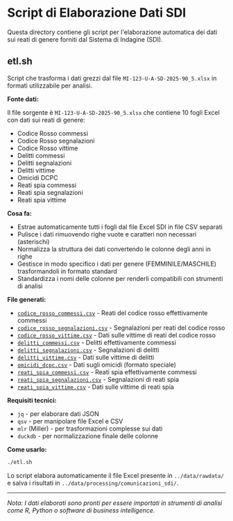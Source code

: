 # Script di Elaborazione Dati SDI

Questa directory contiene gli script per l'elaborazione automatica dei dati sui reati di genere forniti dal Sistema di Indagine (SDI).

## etl.sh

Script che trasforma i dati grezzi dal file `MI-123-U-A-SD-2025-90_5.xlsx` in formati utilizzabile per analisi.

**Fonte dati:**

Il file sorgente è `MI-123-U-A-SD-2025-90_5.xlsx` che contiene 10 fogli Excel con dati sui reati di genere:

- Codice Rosso commessi
- Codice Rosso segnalazioni
- Codice Rosso vittime
- Delitti commessi
- Delitti segnalazioni
- Delitti vittime
- Omicidi DCPC
- Reati spia commessi
- Reati spia segnalazioni
- Reati spia vittime

**Cosa fa:**

- Estrae automaticamente tutti i fogli dal file Excel SDI in file CSV separati
- Pulisce i dati rimuovendo righe vuote e caratteri non necessari (asterischi)
- Normalizza la struttura dei dati convertendo le colonne degli anni in righe
- Gestisce in modo specifico i dati per genere (FEMMINILE/MASCHILE) trasformandoli in formato standard
- Standardizza i nomi delle colonne per renderli compatibili con strumenti di analisi

**File generati:**

- [`codice_rosso_commessi.csv`](../data/processing/comunicazioni_sdi/codice_rosso_commessi.csv) - Reati del codice rosso effettivamente commessi
- [`codice_rosso_segnalazioni.csv`](../data/processing/comunicazioni_sdi/codice_rosso_segnalazioni.csv) - Segnalazioni per reati del codice rosso
- [`codice_rosso_vittime.csv`](../data/processing/comunicazioni_sdi/codice_rosso_vittime.csv) - Dati sulle vittime di reati del codice rosso
- [`delitti_commessi.csv`](../data/processing/comunicazioni_sdi/delitti_commessi.csv) - Delitti effettivamente commessi
- [`delitti_segnalazioni.csv`](../data/processing/comunicazioni_sdi/delitti_segnalazioni.csv) - Segnalazioni di delitti
- [`delitti_vittime.csv`](../data/processing/comunicazioni_sdi/delitti_vittime.csv) - Dati sulle vittime di delitti
- [`omicidi_dcpc.csv`](../data/processing/comunicazioni_sdi/omicidi_dcpc.csv) - Dati sugli omicidi (formato speciale)
- [`reati_spia_commessi.csv`](../data/processing/comunicazioni_sdi/reati_spia_commessi.csv) - Reati spia effettivamente commessi
- [`reati_spia_segnalazioni.csv`](../data/processing/comunicazioni_sdi/reati_spia_segnalazioni.csv) - Segnalazioni di reati spia
- [`reati_spia_vittime.csv`](../data/processing/comunicazioni_sdi/reati_spia_vittime.csv) - Dati sulle vittime di reati spia

**Requisiti tecnici:**

- `jq` - per elaborare dati JSON
- `qsv` - per manipolare file Excel e CSV
- `mlr` (Miller) - per trasformazioni complesse sui dati
- `duckdb` - per normalizzazione finale delle colonne

**Come usarlo:**

```bash
./etl.sh
```

Lo script elabora automaticamente il file Excel presente in `../data/rawdata/` e salva i risultati in `../data/processing/comunicazioni_sdi/`.

---

*Nota: I dati elaborati sono pronti per essere importati in strumenti di analisi come R, Python o software di business intelligence.*
